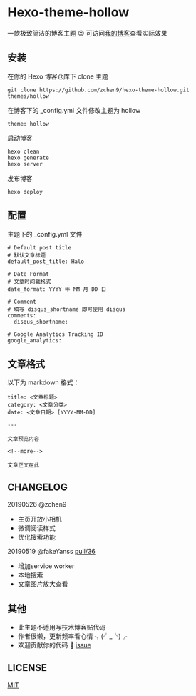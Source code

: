# Hexo-theme-hollow

一款极致简洁的博客主题 😉 可访问[我的博客](http://www.chen9.info/fragment/)查看实际效果

## 安装

在你的 Hexo 博客仓库下 clone 主题

	git clone https://github.com/zchen9/hexo-theme-hollow.git themes/hollow

在博客下的 _config.yml 文件修改主题为 hollow
	
	theme: hollow

启动博客

	hexo clean
	hexo generate
	hexo server
	
发布博客

	hexo deploy
	
## 配置

主题下的 _config.yml 文件

	# Default post title
	# 默认文章标题
	default_post_title: Halo
	
	# Date Format
	# 文章时间戳格式
	date_format: YYYY 年 MM 月 DD 日
	
	# Comment 
	# 填写 disqus_shortname 即可使用 disqus
	comments:
	  disqus_shortname: 
	
	# Google Analytics Tracking ID
	google_analytics: 
	 
## 文章格式

以下为 markdown 格式：

```
title: <文章标题>
category: <文章分类>
date: <文章日期> [YYYY-MM-DD]

---

文章预览内容

<!--more-->

文章正文在此

```

## CHANGELOG

20190526 @zchen9
- 主页开放小相机
- 微调阅读样式
- 优化搜索功能

20190519 @fakeYanss [pull/36](https://github.com/zchen9/hexo-theme-hollow/pull/36)
- 增加service worker
- 本地搜索
- 文章图片放大查看

## 其他

- 此主题不适用写技术博客贴代码
- 作者很懒，更新频率看心情 ╮(╯_╰)╭
- 欢迎贡献你的代码 🙋 [issue](https://github.com/zchen9/hexo-theme-hollow/issues)

## LICENSE

[MIT](https://github.com/zchen9/hexo-theme-hollow/blob/master/LICENSE)
